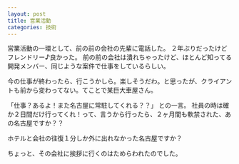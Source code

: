 ```yaml
---
layout: post
title: 営業活動
categories: 技術
---
```


営業活動の一環として、前の前の会社の先輩に電話した。
２年ぶりだったけどフレンドリー♪良かった。
前の前の会社は潰れちゃったけど、ほとんど知ってる開発メンバー、同じような案件で仕事をしているらしい。

今の仕事が終わったら、行こうかしら。楽しそうだわ。と思ったが、クライアントも前から変わってない。てことで某巨大車屋さん。

「仕事？あるよ！また名古屋に常駐してくれる？？」
との一言。
社員の時は確か２日間だけ行ってくれ！って、言うから行ったら、２ヶ月間も軟禁された、あの名古屋ですか？？

ホテルと会社の往復１分しか外に出れなかった名古屋ですか？

ちょっと、その会社に挨拶に行くのはためらわれたのでした。

